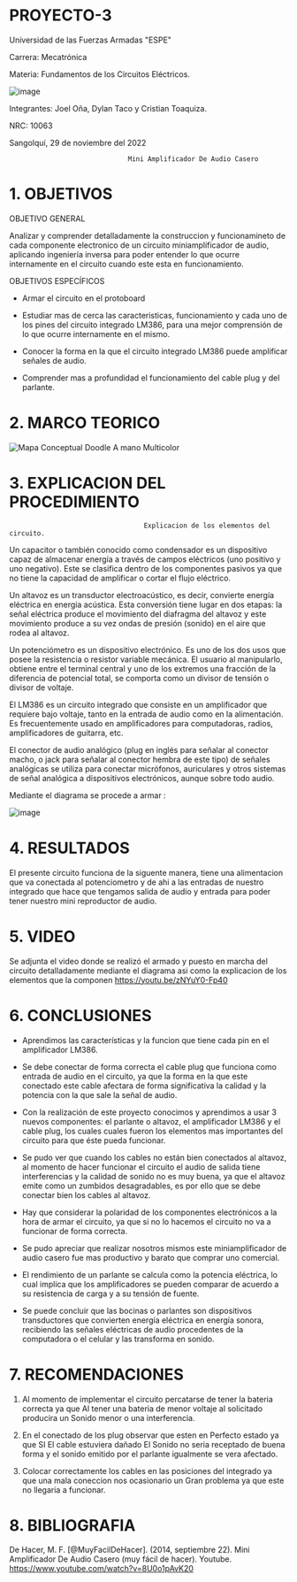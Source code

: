 # PROYECTO-3

Universidad de las Fuerzas Armadas "ESPE"

Carrera: Mecatrónica

Materia: Fundamentos de los Circuitos Eléctricos.

![image](https://user-images.githubusercontent.com/116817673/221704082-86afb8c2-5ed9-4b9f-8746-660d9b8163cb.png)

Integrantes: Joel Oña, Dylan Taco y Cristian Toaquiza.

NRC: 10063

Sangolquí, 29 de noviembre del 2022

                                  Mini Amplificador De Audio Casero
                                  
# 1. OBJETIVOS

OBJETIVO GENERAL

Analizar y comprender detalladamente la construccion y funcionamineto de cada componente electronico de un circuito miniamplificador de audio, aplicando ingeniería inversa para poder entender lo que ocurre internamente en el circuito cuando este esta en funcionamiento.

OBJETIVOS ESPECÍFICOS


-	Armar el circuito en el protoboard

-	Estudiar mas de cerca las caracteristicas, funcionamiento y cada uno de los pines del circuito integrado LM386, para una mejor comprensión de lo que ocurre internamente en el mismo.

-	Conocer la forma en la que el circuito integrado LM386 puede amplificar señales de audio.

-	Comprender mas a profundidad el funcionamiento del cable plug y del parlante.

# 2. MARCO TEORICO

![Mapa Conceptual Doodle A mano Multicolor](https://user-images.githubusercontent.com/116817673/221856718-93af12c6-d3e5-40a9-818c-74d766e4e96a.png)

# 3. EXPLICACION DEL PROCEDIMIENTO

                                      Explicacion de los elementos del circuito.      
                                      
Un capacitor o también conocido como condensador es un dispositivo capaz de almacenar  energía a través de campos eléctricos (uno positivo y uno negativo). Este se clasifica dentro de los componentes pasivos ya que no tiene la capacidad de amplificar o cortar el flujo eléctrico.        

Un altavoz es un transductor electroacústico, es decir, convierte energía eléctrica en energía acústica. Esta conversión tiene lugar en dos etapas: la señal eléctrica produce el movimiento del diafragma del altavoz y este movimiento produce a su vez ondas de presión (sonido) en el aire que rodea al altavoz.
                 
Un potenciómetro es un dispositivo electrónico. Es uno de los dos usos que posee la resistencia o resistor variable mecánica. El usuario al manipularlo, obtiene entre el terminal central y uno de los extremos una fracción de la diferencia de potencial total, se comporta como un divisor de tensión o divisor de voltaje.               

El LM386 es un circuito integrado que consiste en un amplificador que requiere bajo voltaje, tanto en la entrada de audio como en la alimentación. Es frecuentemente usado en amplificadores para computadoras, radios, amplificadores de guitarra, etc.

El conector de audio analógico (plug en inglés para señalar al conector macho, o jack para señalar al conector hembra de este tipo)​ de señales analógicas se utiliza para conectar micrófonos, auriculares y otros sistemas de señal analógica a dispositivos electrónicos, aunque sobre todo audio.

Mediante el diagrama se procede a armar                                      :

![image](https://user-images.githubusercontent.com/116817673/221852168-219e7838-ee49-4b12-92cc-db34a1f56561.png)

# 4. RESULTADOS

El presente circuito funciona de la siguente manera, tiene una alimentacion que va conectada al potenciometro  y de ahi a las entradas de nuestro integrado que hace que tengamos salida de audio y entrada  para poder tener nuestro mini reproductor de audio.

# 5. VIDEO

Se adjunta el video donde se realizó el armado y puesto en marcha del circuito detalladamente mediante el diagrama asi como la explicacion de los elementos que la componen
https://youtu.be/zNYuY0-Fp40

# 6. CONCLUSIONES

-	Aprendimos las características y la funcion que tiene cada pin en el amplificador LM386.

-	Se debe conectar de forma correcta el cable plug que funciona como entrada de audio en el circuito, ya que la forma en la que este conectado este cable afectara de forma significativa la calidad y la potencia con la que sale la señal de audio.

-	Con la realización de este proyecto conocimos y aprendimos a usar 3 nuevos componentes: el parlante o altavoz, el amplificador LM386 y el cable plug, los cuales cuales fueron los elementos mas importantes del circuito para que éste pueda funcionar.

-	Se pudo ver que cuando los cables no están bien conectados al altavoz, al momento de hacer funcionar el circuito el audio de salida tiene interferencias y la calidad de sonido no es muy buena, ya que el altavoz emite como un zumbidos desagradables, es por ello que se debe conectar bien los cables al altavoz.

-	Hay que considerar la polaridad de los componentes electrónicos a la hora de armar el circuito, ya que si no lo hacemos el circuito no va a funcionar de forma correcta.

-	Se pudo apreciar que realizar nosotros mismos este miniamplificador de audio casero fue mas productivo y barato que comprar uno comercial.

- El rendimiento de un parlante se calcula como la potencia eléctrica, lo cual implica que los amplificadores se pueden comparar de acuerdo a su resistencia de carga y a su tensión de fuente.

- Se puede concluir que las bocinas o parlantes son dispositivos transductores que convierten energía eléctrica en energía sonora, recibiendo las señales eléctricas de audio procedentes de la computadora o el celular y las transforma en sonido.

# 7. RECOMENDACIONES

1) Al momento de implementar el circuito percatarse de tener la bateria correcta ya que Al tener una bateria de menor voltaje al solicitado producira un Sonido menor o una interferencia.

2) En el conectado de los plug observar que esten en Perfecto estado ya que SI El cable estuviera dañado El Sonido no seria receptado de buena forma y el sonido emitido por el parlante igualmente se vera afectado.

3) Colocar correctamente los cables en las posiciones del integrado ya que una mala coneccion nos ocasionario un Gran problema ya que este no llegaria a funcionar.

# 8. BIBLIOGRAFIA

De Hacer, M. F. [@MuyFacilDeHacer]. (2014, septiembre 22). Mini Amplificador De Audio Casero (muy fácil de hacer). Youtube. https://www.youtube.com/watch?v=8U0o1pAvK20

